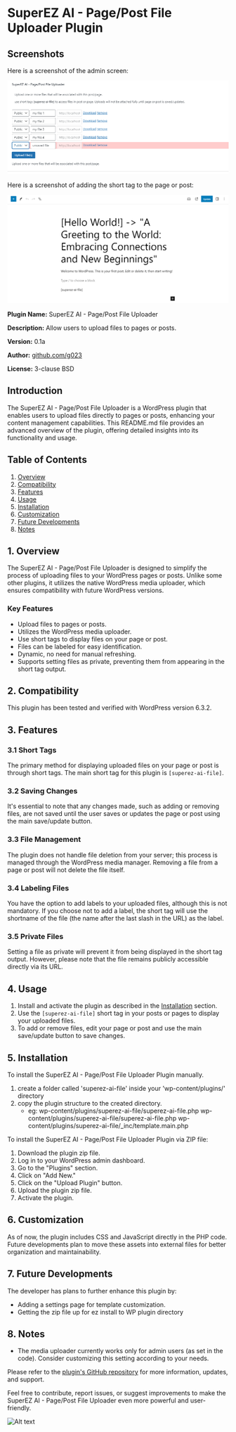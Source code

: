 # SuperEZ AI - Page/Post File Uploader Plugin


## Screenshots

Here is a screenshot of the admin screen:

![Screenshot](https://github.com/g023/SuperEZ-AI-Page-Post-File-Uploader/raw/main/screenshots/admin_screen.png)


Here is a screenshot of adding the short tag to the page or post:

![Screenshot](https://github.com/g023/SuperEZ-AI-Page-Post-File-Uploader/blob/main/screenshots/post_edit.png)


**Plugin Name:** SuperEZ AI - Page/Post File Uploader

**Description:** Allow users to upload files to pages or posts.

**Version:** 0.1a

**Author:** [github.com/g023](https://github.com/g023)

**License:** 3-clause BSD

## Introduction

The SuperEZ AI - Page/Post File Uploader is a WordPress plugin that enables users to upload files directly to pages or posts, enhancing your content management capabilities. This README.md file provides an advanced overview of the plugin, offering detailed insights into its functionality and usage.

## Table of Contents

1. [Overview](#overview)
2. [Compatibility](#compatibility)
3. [Features](#features)
4. [Usage](#usage)
5. [Installation](#installation)
6. [Customization](#customization)
7. [Future Developments](#future-developments)
8. [Notes](#notes)

## 1. Overview

The SuperEZ AI - Page/Post File Uploader is designed to simplify the process of uploading files to your WordPress pages or posts. Unlike some other plugins, it utilizes the native WordPress media uploader, which ensures compatibility with future WordPress versions.

### Key Features

- Upload files to pages or posts.
- Utilizes the WordPress media uploader.
- Use short tags to display files on your page or post.
- Files can be labeled for easy identification.
- Dynamic, no need for manual refreshing.
- Supports setting files as private, preventing them from appearing in the short tag output.

## 2. Compatibility

This plugin has been tested and verified with WordPress version 6.3.2.

## 3. Features

### 3.1 Short Tags

The primary method for displaying uploaded files on your page or post is through short tags. The main short tag for this plugin is `[superez-ai-file]`.

### 3.2 Saving Changes

It's essential to note that any changes made, such as adding or removing files, are not saved until the user saves or updates the page or post using the main save/update button.

### 3.3 File Management

The plugin does not handle file deletion from your server; this process is managed through the WordPress media manager. Removing a file from a page or post will not delete the file itself.

### 3.4 Labeling Files

You have the option to add labels to your uploaded files, although this is not mandatory. If you choose not to add a label, the short tag will use the shortname of the file (the name after the last slash in the URL) as the label.

### 3.5 Private Files

Setting a file as private will prevent it from being displayed in the short tag output. However, please note that the file remains publicly accessible directly via its URL.

## 4. Usage

1. Install and activate the plugin as described in the [Installation](#installation) section.
2. Use the `[superez-ai-file]` short tag in your posts or pages to display your uploaded files.
3. To add or remove files, edit your page or post and use the main save/update button to save changes.

## 5. Installation

To install the SuperEZ AI - Page/Post File Uploader Plugin manually.
1. create a folder called 'superez-ai-file' inside your 'wp-content/plugins/' directory
2. copy the plugin structure to the created directory.
   - eg: wp-content/plugins/superez-ai-file/superez-ai-file.php
         wp-content/plugins/superez-ai-file/superez-ai-file.php
         wp-content/plugins/superez-ai-file/_inc/template.main.php

To install the SuperEZ AI - Page/Post File Uploader Plugin via ZIP file:

1. Download the plugin zip file.
2. Log in to your WordPress admin dashboard.
3. Go to the "Plugins" section.
4. Click on "Add New."
5. Click on the "Upload Plugin" button.
6. Upload the plugin zip file.
7. Activate the plugin.

## 6. Customization

As of now, the plugin includes CSS and JavaScript directly in the PHP code. Future developments plan to move these assets into external files for better organization and maintainability.

## 7. Future Developments

The developer has plans to further enhance this plugin by:

- Adding a settings page for template customization.
- Getting the zip file up for ez install to WP plugin directory

## 8. Notes

- The media uploader currently works only for admin users (as set in the code). Consider customizing this setting according to your needs.

Please refer to the [plugin's GitHub repository](https://github.com/g023/SuperEZ-AI-Page-Post-File-Uploader) for more information, updates, and support.

Feel free to contribute, report issues, or suggest improvements to make the SuperEZ AI - Page/Post File Uploader even more powerful and user-friendly.

 ![Alt text](/relative/path/to/img.jpg?raw=true "Optional Title")
